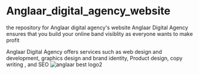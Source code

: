 # Anglaar_digital_agency_website

the repository for Anglaar digital agency's website
Anglaar Digital Agency ensures that you build your online band visiblity as everyone wants to make profit

Anglaar Digital Agency offers services such as web design and development, graphics design and brand identity, Product design, copy writing , and SEO 
![anglaar best logo2](https://github.com/Ham12-3/Anglaar_digital_agency_website/assets/93613316/c3dac243-eb4f-4001-a70f-07af3c533fc0)

